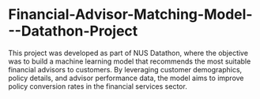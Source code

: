 # Financial-Advisor-Matching-Model---Datathon-Project
This project was developed as part of NUS Datathon, where the objective was to build a machine learning model that recommends the most suitable financial advisors to customers. By leveraging customer demographics, policy details, and advisor performance data, the model aims to improve policy conversion rates in the financial services sector.

